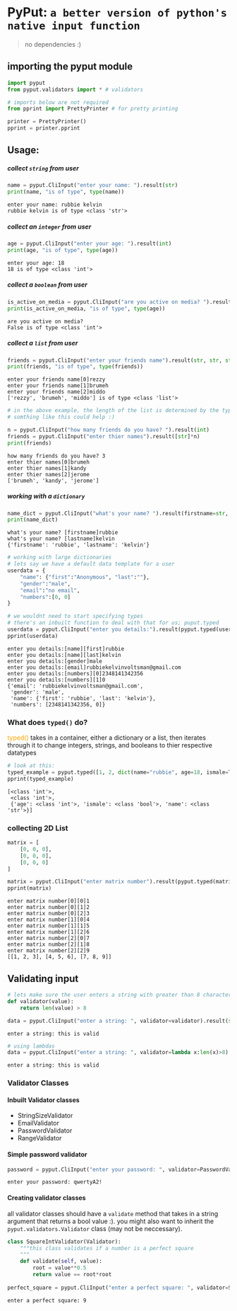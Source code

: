 # PyPut: `a better version of python's native input function`

> no dependencies :)

## importing the pyput module


```python
import pyput
from pyput.validators import * # validators

# imports below are not required
from pprint import PrettyPrinter # for pretty printing

printer = PrettyPrinter()
pprint = printer.pprint
```

## Usage:

##### collect `string` from user


```python
name = pyput.CliInput("enter your name: ").result(str)
print(name, "is of type", type(name))
```

    enter your name: rubbie kelvin
    rubbie kelvin is of type <class 'str'>


##### collect an `integer` from user



```python
age = pyput.CliInput("enter your age: ").result(int)
print(age, "is of type", type(age))
```

    enter your age: 18
    18 is of type <class 'int'>


##### collect a `boolean` from user


```python
is_active_on_media = pyput.CliInput("are you active on media? ").result(bool)
print(is_active_on_media, "is of type", type(age))
```

    are you active on media? 
    False is of type <class 'int'>


##### collect a `list` from user


```python
friends = pyput.CliInput("enter your friends name").result(str, str, str)  # collects 3 strings and returns list
print(friends, "is of type", type(friends))
```

    enter your friends name[0]rezzy
    enter your friends name[1]brumeh
    enter your friends name[2]middo
    ['rezzy', 'brumeh', 'middo'] is of type <class 'list'>



```python
# in the above example, the length of the list is determined by the types passed into pyput.CliInput.result
# somthing like this could help :)

n = pyput.CliInput("how many friends do you have? ").result(int)
friends = pyput.CliInput("enter thier names").result([str]*n)
print(friends)
```

    how many friends do you have? 3
    enter thier names[0]brumeh
    enter thier names[1]kandy
    enter thier names[2]jerome
    ['brumeh', 'kandy', 'jerome']


##### working with a `dictionary`


```python
name_dict = pyput.CliInput("what's your name? ").result(firstname=str, lastname=str)
print(name_dict)
```

    what's your name? [firstname]rubbie
    what's your name? [lastname]kelvin
    {'firstname': 'rubbie', 'lastname': 'kelvin'}



```python
# working with large dictionaries
# lets say we have a default data template for a user
userdata = {
    "name": {"first":"Anonymous", "last":""},
    "gender":"male",
    "email":"no email",
    "numbers":[0, 0]
}

# we wouldnt need to start specifying types
# there's an inbuilt function to deal with that for us; puput.typed
userdata = pyput.CliInput("enter you details:").result(pyput.typed(userdata))
pprint(userdata)
```

    enter you details:[name][first]rubbie
    enter you details:[name][last]kelvin
    enter you details:[gender]male
    enter you details:[email]rubbiekelvinvoltsman@gmail.com
    enter you details:[numbers][0]2348141342356
    enter you details:[numbers][1]0
    {'email': 'rubbiekelvinvoltsman@gmail.com',
     'gender': 'male',
     'name': {'first': 'rubbie', 'last': 'kelvin'},
     'numbers': [2348141342356, 0]}


### What does `typed()` do?

<span style="color: orange;">typed()</span> takes in a container, either a dictionary or a list, then iterates through it to change integers, strings, and booleans to thier respective datatypes


```python
# look at this:
typed_example = pyput.typed([1, 2, dict(name="rubbie", age=18, ismale=True)])
pprint(typed_example)
```

    [<class 'int'>,
     <class 'int'>,
     {'age': <class 'int'>, 'ismale': <class 'bool'>, 'name': <class 'str'>}]


### collecting 2D List


```python
matrix = [
    [0, 0, 0],
    [0, 0, 0],
    [0, 0, 0]
]

matrix = pyput.CliInput("enter matrix number").result(pyput.typed(matrix))
pprint(matrix)
```

    enter matrix number[0][0]1
    enter matrix number[0][1]2
    enter matrix number[0][2]3
    enter matrix number[1][0]4
    enter matrix number[1][1]5
    enter matrix number[1][2]6
    enter matrix number[2][0]7
    enter matrix number[2][1]8
    enter matrix number[2][2]9
    [[1, 2, 3], [4, 5, 6], [7, 8, 9]]


## Validating input


```python
# lets make sure the user enters a string with greater than 8 characters
def validator(value):
    return len(value) > 8

data = pyput.CliInput("enter a string: ", validator=validator).result(str)
```

    enter a string: this is valid



```python
# using lambdas
data = pyput.CliInput("enter a string: ", validator=lambda x:len(x)>8).result(str)
```

    enter a string: this is valid


### Validator Classes
#### Inbuilt Validator classes

* StringSizeValidator
* EmailValidator
* PasswordValidator
* RangeValidator

#### Simple password validator


```python
password = pyput.CliInput("enter your password: ", validator=PasswordValidator()).result(str)
```

    enter your password: qwertyA2!


#### Creating validator classes
all validator classes should have a `validate` method that takes in a string argument that returns a bool value :). you might also want to inherit the `pyput.validators.Validator` class (may not be neccessary).


```python
class SquareIntValidator(Validator):
    """this class validates if a number is a perfect square
    """
    def validate(self, value):
        root = value**0.5
        return value == root*root
    
perfect_square = pyput.CliInput("enter a perfect square: ", validator=SquareIntValidator()).result(int)
```

    enter a perfect square: 9



```python

```
